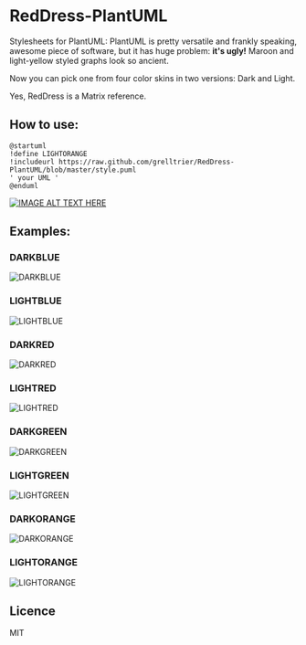 # RedDress-PlantUML
Stylesheets for PlantUML: PlantUML is pretty versatile and frankly speaking, awesome piece of software, but it has huge problem: **it's ugly!**
Maroon and light-yellow styled graphs look so ancient.

Now you can pick one from four color skins in two versions: Dark and Light.

Yes, RedDress is a Matrix reference.

## How to use:
```
@startuml
!define LIGHTORANGE
!includeurl https://raw.github.com/grelltrier/RedDress-PlantUML/blob/master/style.puml
' your UML '
@enduml
```

[![IMAGE ALT TEXT HERE](http://img.youtube.com/vi/EM-cvRubP4g/0.jpg)](https://youtu.be/EM-cvRubP4g)

## Examples:
### DARKBLUE
![DARKBLUE](http://www.plantuml.com/plantuml/png/hSqn3e9044RXdbF00MHwApHOYOaXuG0Z-ol4tO7Cp4QzlJJUmEfrtslCMJsdM5G1zrbGjeV-VEo6Kr7DCiOSK4xkg-s9b5_rO_Oftx91nqKSulMu96gLdqYBKe_GAinsryZYmwMZnEPGClz4rEis-g-BDwVr9pUGiFKB)
### LIGHTBLUE
![LIGHTBLUE](http://www.plantuml.com/plantuml/png/hSmn3e9040NGdbF00MHxAs8mQeA9CNA0aVqASMSWCxDHRw-DDx1wtMlCIJrpAgg8soGekyDkVzbq_RQe9XbIZYX7zyNM8IWzw_laOxvcWmwpECJhOURGAZt0iuOpOgimMvqIYVV7BZ2PGuFvEw5UCgV_ldWHBx-vWSIl7m00)

### DARKRED
![DARKRED](http://www.plantuml.com/plantuml/png/hSmn3i8m30NGlQTe3q2pCnKfJ824Ad40qtneHUn6jYFWzh1m0wQtlS6Sr2ldfakuBO8sxiR3k8zDjyYKQq8xknVRXg3qxE-Bp_LQ3JgjuX3lfvL3L7g0LmqZKbIORSwPn2-dOs0oXmRpTqPVAkV_ldWHbzyyGDBN3m00)
### LIGHTRED
![LIGHTRED](http://www.plantuml.com/plantuml/png/hSqn3e9044RXdbF00MHwAmgCcc1YY1vWP7-5k3kGcTcejvV66rYzxdkDEQld58igu3u9okwuFrpwNLjKammn1vIZ-s9R8kLN_PXypBTiq64MXtWzp8bQvIVIhDGZj0gppJco-FNKKM9pA9b_8kfb7VtNnPlJyfCRI5Zx1G00)

### DARKGREEN
![DARKGREEN](http://www.plantuml.com/plantuml/png/hSqz3e9044VndbF00MHwAqmW5dx4a7Y0aVqhnDs1pCn6lRqqti3gTR_NcBDwJh6e0kwJe6nt_M7VTzsvg2OPOWueH_V5jaJAh_en-PXlsQ33B0xnUfWJjSfFf5cfHsWLPfjBPF7hwKY9pQ5a_eceb_NqNnTlJijFRY1XxHS0)
### LIGHTGREEN
![LIGHTGREEN](http://www.plantuml.com/plantuml/png/hSqnhe9048VndbF00HxRlue2WYPe3D43ZEnV8UuEcvdPgBUNnXjOVTtlQzH8BCTGL1wtXL4E-tvtxiUkEnRLmbF87kLiblJVEQ5dVLzipjUia6bb0rizhT6rGW_4LTm8tmfK_qw1s2w7mKLIWpYrTq2TjjLlNRmefg_SWFtM3m00)

### DARKORANGE
![DARKORANGE](http://www.plantuml.com/plantuml/png/hSqzpe9048VndbF00LwcVoj8C1P-Q4WymCZ-5UBkG6PcezvU6czWzNI_fp5dzPnYKGNS9a7PjVtkrBV7xQQe9XbY3YX7zyN-YPIVzNtoCL-pGOTP7EBrC2Vgb1z8irAFq2dC_iwHnI-7FIKsXvBvEw9UrjLlNRmuBL-vWOIr7m00)
### LIGHTORANGE
![LIGHTORANGE](http://www.plantuml.com/plantuml/png/hSqz3e9044VndbF00MHxAqmmQ88V8Ng0aVqhnDs1pCn6lRqqti3gTRzNgP5OYY4hFEuZ8s_tpUvowZR7PfiL8_SXUUI3sQnhvuHUvMEq8TsIGlg93MnbFqLN2pqH9t4TV2rGNPq3iLqFhOka1d5gdu1oNbx_TV6cEF_a2koNVW40)

## Licence
MIT
